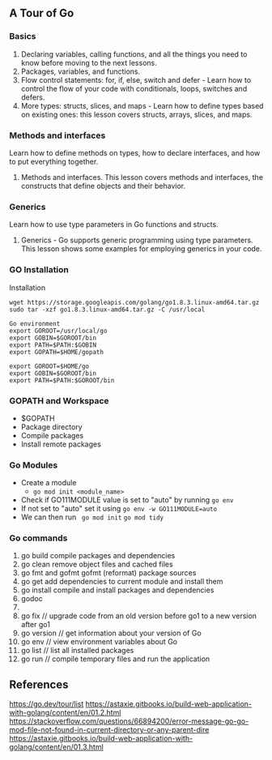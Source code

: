 ## A Tour of Go
### Basics
1. Declaring variables, calling functions, and all the things you need to know before moving to the next lessons.
2. Packages, variables, and functions.
3. Flow control statements: for, if, else, switch and defer - Learn how to control the flow of your code with conditionals, loops, switches and defers.
4. More types: structs, slices, and maps - Learn how to define types based on existing ones: this lesson covers structs, arrays, slices, and maps.

### Methods and interfaces
Learn how to define methods on types, how to declare interfaces, and how to put everything together.
1. Methods and interfaces. This lesson covers methods and interfaces, the constructs that define objects and their behavior.

### Generics
Learn how to use type parameters in Go functions and structs.
1. Generics - Go supports generic programming using type parameters. This lesson shows some examples for employing generics in your code.

### GO Installation
Installation
```
wget https://storage.googleapis.com/golang/go1.8.3.linux-amd64.tar.gz
sudo tar -xzf go1.8.3.linux-amd64.tar.gz -C /usr/local 

Go environment
export GOROOT=/usr/local/go
export GOBIN=$GOROOT/bin
export PATH=$PATH:$GOBIN
export GOPATH=$HOME/gopath
```

```
export GOROOT=$HOME/go
export GOBIN=$GOROOT/bin
export PATH=$PATH:$GOROOT/bin
```

### GOPATH and Workspace 
- $GOPATH
- Package directory
- Compile packages
- Install remote packages

### Go Modules 
- Create a module  
  - ```go mod init <module_name>```
- Check if GO111MODULE value is set to "auto" by running ```go env```
- If not set to "auto" set it using ```go env -w GO111MODULE=auto```
- We can then run ``` go mod init```  ```go mod tidy```

### Go commands
1. go build
   compile packages and dependencies
2. go clean
   remove object files and cached files
3. go fmt and gofmt
   gofmt (reformat) package sources
4. go get
   add dependencies to current module and install them
5. go install
   compile and install packages and dependencies
6. godoc
7. 
8. go fix // upgrade code from an old version before go1 to a new version after go1
9. go version // get information about your version of Go
10. go env // view environment variables about Go
11. go list // list all installed packages
12. go run // compile temporary files and run the application

## References
https://go.dev/tour/list
https://astaxie.gitbooks.io/build-web-application-with-golang/content/en/01.2.html
https://stackoverflow.com/questions/66894200/error-message-go-go-mod-file-not-found-in-current-directory-or-any-parent-dire
https://astaxie.gitbooks.io/build-web-application-with-golang/content/en/01.3.html
